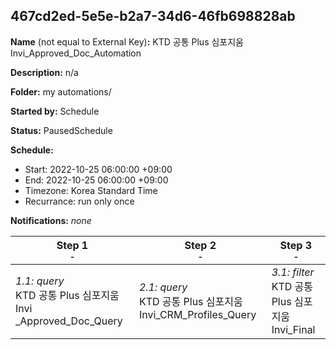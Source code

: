 ## 467cd2ed-5e5e-b2a7-34d6-46fb698828ab

**Name** (not equal to External Key)**:** KTD 공통 Plus 심포지움 Invi_Approved_Doc_Automation

**Description:** n/a

**Folder:** my automations/

**Started by:** Schedule

**Status:** PausedSchedule

**Schedule:**

* Start: 2022-10-25 06:00:00 +09:00
* End: 2022-10-25 06:00:00 +09:00
* Timezone: Korea Standard Time
* Recurrance: run only once

**Notifications:** _none_


| Step 1<br>_<small>-</small>_ | Step 2<br>_<small>-</small>_ | Step 3<br>_<small>-</small>_ |
| --- | --- | --- |
| _1.1: query_<br>KTD 공통 Plus 심포지움 Invi _Approved_Doc_Query | _2.1: query_<br>KTD 공통 Plus 심포지움 Invi_CRM_Profiles_Query | _3.1: filter_<br>KTD 공통 Plus 심포지움 Invi_Final |
